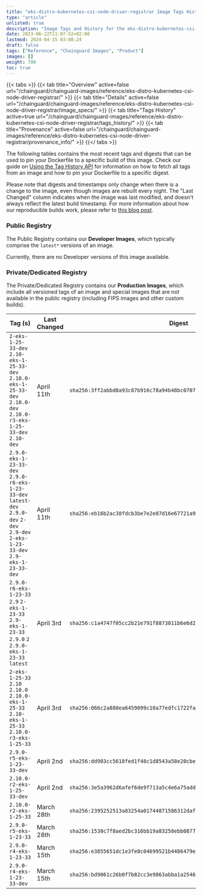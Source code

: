 ```yaml
---
title: "eks-distro-kubernetes-csi-node-driver-registrar Image Tags History"
type: "article"
unlisted: true
description: "Image Tags and History for the eks-distro-kubernetes-csi-node-driver-registrar Chainguard Image"
date: 2023-06-22T11:07:52+02:00
lastmod: 2024-04-15 03:08:24
draft: false
tags: ["Reference", "Chainguard Images", "Product"]
images: []
weight: 700
toc: true
---
```


{{< tabs >}}
{{< tab title="Overview" active=false url="/chainguard/chainguard-images/reference/eks-distro-kubernetes-csi-node-driver-registrar/" >}}
{{< tab title="Details" active=false url="/chainguard/chainguard-images/reference/eks-distro-kubernetes-csi-node-driver-registrar/image_specs/" >}}
{{< tab title="Tags History" active=true url="/chainguard/chainguard-images/reference/eks-distro-kubernetes-csi-node-driver-registrar/tags_history/" >}}
{{< tab title="Provenance" active=false url="/chainguard/chainguard-images/reference/eks-distro-kubernetes-csi-node-driver-registrar/provenance_info/" >}}
{{</ tabs >}}

The following tables contains the most recent tags and digests that can be used to pin your Dockerfile to a specific build of this image. Check our guide on [Using the Tag History API](/chainguard/chainguard-images/using-the-tag-history-api/) for information on how to fetch all tags from an image and how to pin your Dockerfile to a specific digest.

Please note that digests and timestamps only change when there is a change to the image, even though images are rebuilt every night. The "Last Changed" column indicates when the image was last modified, and doesn't always reflect the latest build timestamp. For more information about how our reproducible builds work, please refer to [this blog post](https://www.chainguard.dev/unchained/reproducing-chainguards-reproducible-image-builds).

### Public Registry
The Public Registry contains our **Developer Images**, which typically comprise the `latest*` versions of an image.

Currently, there are no Developer versions of this image available.

### Private/Dedicated Registry
The Private/Dedicated Registry contains our **Production Images**, which include all versioned tags of an image and special images that are not available in the public registry (including FIPS images and other custom builds).

| Tag (s)                                                                                                                                  | Last Changed | Digest                                                                    |
|------------------------------------------------------------------------------------------------------------------------------------------|--------------|---------------------------------------------------------------------------|
|  `2-eks-1-25-33-dev` `2.10-eks-1-25-33-dev` `2.10.0-eks-1-25-33-dev` `2.10.0-dev` `2.10.0-r3-eks-1-25-33-dev` `2.10-dev`                 | April 11th   | `sha256:3ff2abbd8a93c87b916c78a94b48bc07079b0d05a98793d911903a8b5b1bf32f` |
|  `2.9.0-eks-1-23-33-dev` `2.9.0-r6-eks-1-23-33-dev` `latest-dev` `2.9.0-dev` `2-dev` `2.9-dev` `2-eks-1-23-33-dev` `2.9-eks-1-23-33-dev` | April 11th   | `sha256:eb16b2ac38fdcb3be7e2e07d16e67721a9e5c1bed3a502be678dbb6d63572d9c` |
|  `2.9.0-r6-eks-1-23-33` `2.9` `2-eks-1-23-33` `2.9-eks-1-23-33` `2.9.0` `2` `2.9.0-eks-1-23-33` `latest`                                 | April 3rd    | `sha256:c1a4747f05cc2b21e791f8873011b6e6d2334224baaccff73347928d058c0c52` |
|  `2-eks-1-25-33` `2.10` `2.10.0` `2.10.0-eks-1-25-33` `2.10-eks-1-25-33` `2.10.0-r3-eks-1-25-33`                                         | April 3rd    | `sha256:066c2a880ea6459099c10a77edfc1722fa32b548e4d1e198e30387a400e5884d` |
|  `2.9.0-r5-eks-1-23-33-dev`                                                                                                              | April 2nd    | `sha256:dd903cc5618fed1f48c1d8543a58e20cbee7017899a15356ee5e680040e8c728` |
|  `2.10.0-r2-eks-1-25-33-dev`                                                                                                             | April 2nd    | `sha256:3e5a3962d6afef6de9f713a5c4e6a75add0b4f0605db206cff262a35d1dd7931` |
|  `2.10.0-r2-eks-1-25-33`                                                                                                                 | March 28th   | `sha256:2395252513a83254a01744871586312daf00ade2189b18b6c20589027e66e7e8` |
|  `2.9.0-r5-eks-1-23-33`                                                                                                                  | March 28th   | `sha256:1530c7f8aed2bc316bb19a83258ebb08773703bd6976df567793d6f3360db2d4` |
|  `2.9.0-r4-eks-1-23-33`                                                                                                                  | March 15th   | `sha256:e3855651dc1e3fe0c04699521b4486479e55fdc047ee399c596d383bcb72d641` |
|  `2.9.0-r4-eks-1-23-33-dev`                                                                                                              | March 15th   | `sha256:bd9061c26b0f7b82cc3e9863abba1a2546963f69491959d6ea1171f1d4ba182d` |

